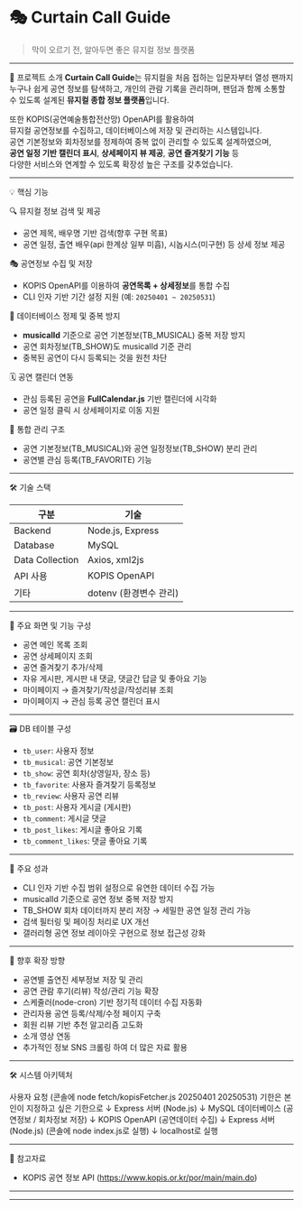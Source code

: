 # 🎭 Curtain Call Guide
> 막이 오르기 전, 알아두면 좋은 뮤지컬 정보 플랫폼

---

🧭 프로젝트 소개
**Curtain Call Guide**는 뮤지컬을 처음 접하는 입문자부터 열성 팬까지
누구나 쉽게 공연 정보를 탐색하고, 개인의 관람 기록을 관리하며,
팬덤과 함께 소통할 수 있도록 설계된 **뮤지컬 종합 정보 플랫폼**입니다.

또한 KOPIS(공연예술통합전산망) OpenAPI를 활용하여  
뮤지컬 공연정보를 수집하고, 데이터베이스에 저장 및 관리하는 시스템입니다.  
공연 기본정보와 회차정보를 정제하여 중복 없이 관리할 수 있도록 설계하였으며,  
**공연 일정 기반 캘린더 표시**, **상세페이지 뷰 제공**, **공연 즐겨찾기 기능** 등  
다양한 서비스와 연계할 수 있도록 확장성 높은 구조를 갖추었습니다.

---

💡 핵심 기능

🔍 뮤지컬 정보 검색 및 제공
- 공연 제목, 배우명 기반 검색(향후 구현 목표)
- 공연 일정, 출연 배우(api 한계상 일부 미흡), 시놉시스(미구현) 등 상세 정보 제공

🎭 공연정보 수집 및 저장
- KOPIS OpenAPI를 이용하여 **공연목록 + 상세정보**를 통합 수집
- CLI 인자 기반 기간 설정 지원 (예: `20250401 ~ 20250531`)

🎯 데이터베이스 정제 및 중복 방지
- **musicalId** 기준으로 공연 기본정보(TB_MUSICAL) 중복 저장 방지
- 공연 회차정보(TB_SHOW)도 musicalId 기준 관리
- 중복된 공연이 다시 등록되는 것을 원천 차단

🗓️ 공연 캘린더 연동
- 관심 등록된 공연을 **FullCalendar.js** 기반 캘린더에 시각화
- 공연 일정 클릭 시 상세페이지로 이동 지원

🧩 통합 관리 구조
- 공연 기본정보(TB_MUSICAL)와 공연 일정정보(TB_SHOW) 분리 관리
- 공연별 관심 등록(TB_FAVORITE) 기능

---

🛠️ 기술 스택

| 구분 | 기술 |
|------|------|
| Backend | Node.js, Express |
| Database | MySQL |
| Data Collection | Axios, xml2js |
| API 사용 | KOPIS OpenAPI |
| 기타 | dotenv (환경변수 관리) |

---

🔗 주요 화면 및 기능 구성

- 공연 메인 목록 조회
- 공연 상세페이지 조회
- 공연 즐겨찾기 추가/삭제
- 자유 게시판, 게시판 내 댓글, 댓글간 답글 및 좋아요 기능
- 마이페이지 → 즐겨찾기/작성글/작성리뷰 조회
- 마이페이지 → 관심 등록 공연 캘린더 표시

---

🗃️ DB 테이블 구성

- `tb_user`: 사용자 정보
- `tb_musical`: 공연 기본정보
- `tb_show`: 공연 회차(상영일자, 장소 등)
- `tb_favorite`: 사용자 즐겨찾기 등록정보
- `tb_review`: 사용자 공연 리뷰
- `tb_post`: 사용자 게시글 (게시판)
- `tb_comment`: 게시글 댓글
- `tb_post_likes`: 게시글 좋아요 기록
- `tb_comment_likes`: 댓글 좋아요 기록

---

🚀 주요 성과

- CLI 인자 기반 수집 범위 설정으로 유연한 데이터 수집 가능
- musicalId 기준으로 공연 정보 중복 저장 방지
- TB_SHOW 회차 데이터까지 분리 저장 → 세밀한 공연 일정 관리 가능
- 검색 필터링 및 페이징 처리로 UX 개선
- 갤러리형 공연 정보 레이아웃 구현으로 정보 접근성 강화

---

🔮 향후 확장 방향

- 공연별 출연진 세부정보 저장 및 관리
- 공연 관람 후기(리뷰) 작성/관리 기능 확장
- 스케줄러(node-cron) 기반 정기적 데이터 수집 자동화
- 관리자용 공연 등록/삭제/수정 페이지 구축
- 회원 리뷰 기반 추천 알고리즘 고도화
- 소개 영상 연동
- 추가적인 정보 SNS 크롤링 하여 더 많은 자료 활용

---


🛠 시스템 아키텍처

사용자 요청 (콘솔에 node fetch/kopisFetcher.js 20250401 20250531) 기한은 본인이 지정하고 싶은 기한으로
↓ 
Express 서버 (Node.js) 
↓ 
MySQL 데이터베이스 (공연정보 / 회차정보 저장)
↓ 
KOPIS OpenAPI (공연데이터 수집)
↓ 
Express 서버 (Node.js) (콘솔에 node index.js로 실행)
↓ 
localhost로 실행

---

📎 참고자료

- KOPIS 공연 정보 API (https://www.kopis.or.kr/por/main/main.do)

---

---



